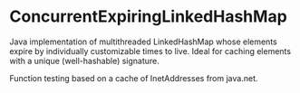 # ConcurrentExpiringLinkedHashMap
Java implementation of multithreaded LinkedHashMap whose elements expire by individually customizable times to live. Ideal for caching elements with a unique (well-hashable) signature.

Function testing based on a cache of InetAddresses from java.net.
